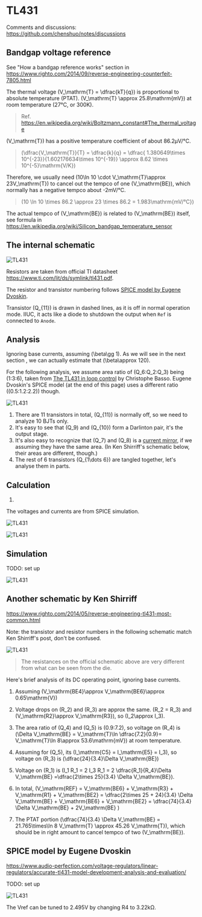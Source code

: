 # TL431

Comments and discussions: <https://github.com/chenshuo/notes/discussions>

## Bandgap voltage reference

See "How a bandgap reference works" section in <https://www.righto.com/2014/09/reverse-engineering-counterfeit-7805.html>

The thermal voltage \(V_\mathrm{T} = \dfrac{kT}{q}\) is proportional to absolute temperature (PTAT). \(V_\mathrm{T} \approx 25.8\mathrm{mV}\) at room temperature (27°C, or 300K).

> Ref. <https://en.wikipedia.org/wiki/Boltzmann_constant#The_thermal_voltage>

\(V_\mathrm{T}\) has a positive temperature coefficient of about 86.2μV/°C.

> \(\dfrac{V_\mathrm{T}}{T} = \dfrac{k}{q} = \dfrac{ 1.380649\times 10^{-23}}{1.602176634\times 10^{-19}} \approx 8.62 \times 10^{-5}\mathrm{V/K}\)

Therefore, we usually need \(10\ln 10 \cdot V_\mathrm{T}\approx 23V_\mathrm{T}\) to cancel out the tempco of one \(V_\mathrm{BE}\), which normally has a negative tempco about -2mV/°C.

> \(10 \ln 10 \times 86.2 \approx 23 \times 86.2 = 1.983\mathrm{mV/°C}\)

The actual tempco of \(V_\mathrm{BE}\) is related to \(V_\mathrm{BE}\) itself, see formula in <https://en.wikipedia.org/wiki/Silicon_bandgap_temperature_sensor>

## The internal schematic

![TL431](media/tl431a.png)

Resistors are taken from official TI datasheet <https://www.ti.com/lit/ds/symlink/tl431.pdf>.

The resistor and transistor numbering follows [SPICE model by Eugene Dvoskin](https://www.audio-perfection.com/voltage-regulators/linear-regulators/accurate-tl431-model-development-analysis-and-evaluation/).

Transistor \(Q_{11}\) is drawn in dashed lines, as it is off in normal operation mode.
IIUC, it acts like a diode to shutdown the output when `Ref` is connected to `Anode`.

## Analysis

Ignoring base currents, assuming \(\beta\gg 1\).
As we will see in the next section , we can actually estimate that \(\beta\approx 120\).

For the following analysis, we assume area ratio of \(Q_6:Q_2:Q_3\) being \(1:3:6\), taken from [The TL431 in loop control](https://powersimtof.com/Downloads/Papers/The%20TL431%20in%20loop%20control.pdf) by Christophe Basso.
Eugene Dvoskin's SPICE model (at the end of this page) uses a different ratio (\(0.5:1.2:2.2\)) though.

![TL431](media/tl431b.png)

1. There are 11 transistors in total, \(Q_{11}\) is normally off, so we need to analyze 10 BJTs only.
1. It's easy to see that \(Q_9\) and \(Q_{10}\) form a Darlinton pair, it's the output stage.
1. It's also easy to recognize that \(Q_7\) and \(Q_8\) is a [current mirror](https://en.wikipedia.org/wiki/Current_mirror), if we assuming they have the same area. (In Ken Shirriff's schematic below, their areas are different, though.)
1. The rest of 6 transistors \(Q_{1\dots 6}\) are tangled together, let's analyse them in parts.

## Calculation

1.

The voltages and currents are from SPICE simulation.

![TL431](media/tl431dc1.png)

![TL431](media/tl431dc2.png)

## Simulation

TODO: set up

![TL431](media/tl431c.png)


## Another schematic by Ken Shirriff

<https://www.righto.com/2014/05/reverse-engineering-tl431-most-common.html>

Note: the transistor and resistor numbers in the following schematic match Ken Shirriff's post, don't be confused.

![TL431](media/tl431ken.png)

> The resistances on the official schematic above are very different from what can be seen from the die.

Here's brief analysis of its DC operating point, ignoring base currents.

1. Assuming \(V_\mathrm{BE4}\approx V_\mathrm{BE6}\approx 0.65\mathrm{V}\)
1. Voltage drops on \(R_2\) and \(R_3\) are approx the same. \(R_2 = R_3\) and \(V_\mathrm{R2}\approx V_\mathrm{R3}\), so \(I_2\approx I_3\).
1. The area ratio of \(Q_4\) and \(Q_5\) is \(0.9:7.2\), so voltage on \(R_4\) is \(\Delta V_\mathrm{BE} = V_\mathrm{T}\ln \dfrac{7.2}{0.9}= V_\mathrm{T}\ln 8\approx 53.6\mathrm{mV}\) at room temperature.

1. Assuming for \(Q_5\), its \(I_\mathrm{C5} = I_\mathrm{E5} = I_3\), so voltage on \(R_3\) is \(\dfrac{24}{3.4}\Delta V_\mathrm{BE}\)

1. Voltage on \(R_1\) is \(I_1 R_1 = 2 I_3 R_1 = 2 \dfrac{R_1}{R_4}\Delta V_\mathrm{BE} =\dfrac{2\times 25}{3.4} \Delta V_\mathrm{BE}\).

1. In total, \(V_\mathrm{REF} = V_\mathrm{BE6} + V_\mathrm{R3} + V_\mathrm{R1} + V_\mathrm{BE2} = \dfrac{2\times 25 + 24}{3.4} \Delta V_\mathrm{BE} + V_\mathrm{BE6}  + V_\mathrm{BE2} = \dfrac{74}{3.4} \Delta V_\mathrm{BE} + 2V_\mathrm{BE} \)

1. The PTAT portion \(\dfrac{74}{3.4} \Delta V_\mathrm{BE} = 21.765\times\ln 8 V_\mathrm{T} \approx 45.26  V_\mathrm{T}\), which should be in right amount to cancel tempco of two \(V_\mathrm{BE}\).


## SPICE model by Eugene Dvoskin

<https://www.audio-perfection.com/voltage-regulators/linear-regulators/accurate-tl431-model-development-analysis-and-evaluation/>

TODO: set up

![TL431](media/tl431ed.png)

The Vref can be tuned to 2.495V by changing R4 to 3.22kΩ.
